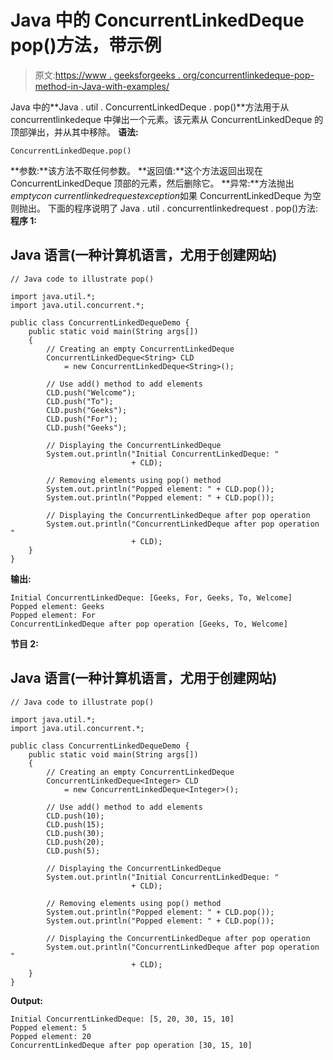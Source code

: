 # Java 中的 ConcurrentLinkedDeque pop()方法，带示例

> 原文:[https://www . geeksforgeeks . org/concurrentlinkedeque-pop-method-in-Java-with-examples/](https://www.geeksforgeeks.org/concurrentlinkeddeque-pop-method-in-java-with-examples/)

Java 中的**Java . util . ConcurrentLinkedDeque . pop()**方法用于从 concurrentlinkedeque 中弹出一个元素。该元素从 ConcurrentLinkedDeque 的顶部弹出，并从其中移除。
**语法:**

```
ConcurrentLinkedDeque.pop()
```

**参数:**该方法不取任何参数。
**返回值:**这个方法返回出现在 ConcurrentLinkedDeque 顶部的元素，然后删除它。
**异常:**方法抛出*emptycon currentlinkedrequestexception*如果 ConcurrentLinkedDeque 为空则抛出。
下面的程序说明了 Java . util . concurrentlinkedrequest . pop()方法:
**程序 1:**

## Java 语言(一种计算机语言，尤用于创建网站)

```
// Java code to illustrate pop()

import java.util.*;
import java.util.concurrent.*;

public class ConcurrentLinkedDequeDemo {
    public static void main(String args[])
    {
        // Creating an empty ConcurrentLinkedDeque
        ConcurrentLinkedDeque<String> CLD
            = new ConcurrentLinkedDeque<String>();

        // Use add() method to add elements
        CLD.push("Welcome");
        CLD.push("To");
        CLD.push("Geeks");
        CLD.push("For");
        CLD.push("Geeks");

        // Displaying the ConcurrentLinkedDeque
        System.out.println("Initial ConcurrentLinkedDeque: "
                           + CLD);

        // Removing elements using pop() method
        System.out.println("Popped element: " + CLD.pop());
        System.out.println("Popped element: " + CLD.pop());

        // Displaying the ConcurrentLinkedDeque after pop operation
        System.out.println("ConcurrentLinkedDeque after pop operation "
                           + CLD);
    }
}
```

**输出:**

```
Initial ConcurrentLinkedDeque: [Geeks, For, Geeks, To, Welcome]
Popped element: Geeks
Popped element: For
ConcurrentLinkedDeque after pop operation [Geeks, To, Welcome]
```

**节目 2:**

## Java 语言(一种计算机语言，尤用于创建网站)

```
// Java code to illustrate pop()

import java.util.*;
import java.util.concurrent.*;

public class ConcurrentLinkedDequeDemo {
    public static void main(String args[])
    {
        // Creating an empty ConcurrentLinkedDeque
        ConcurrentLinkedDeque<Integer> CLD
            = new ConcurrentLinkedDeque<Integer>();

        // Use add() method to add elements
        CLD.push(10);
        CLD.push(15);
        CLD.push(30);
        CLD.push(20);
        CLD.push(5);

        // Displaying the ConcurrentLinkedDeque
        System.out.println("Initial ConcurrentLinkedDeque: "
                           + CLD);

        // Removing elements using pop() method
        System.out.println("Popped element: " + CLD.pop());
        System.out.println("Popped element: " + CLD.pop());

        // Displaying the ConcurrentLinkedDeque after pop operation
        System.out.println("ConcurrentLinkedDeque after pop operation "
                           + CLD);
    }
}
```

**Output:** 

```
Initial ConcurrentLinkedDeque: [5, 20, 30, 15, 10]
Popped element: 5
Popped element: 20
ConcurrentLinkedDeque after pop operation [30, 15, 10]
```